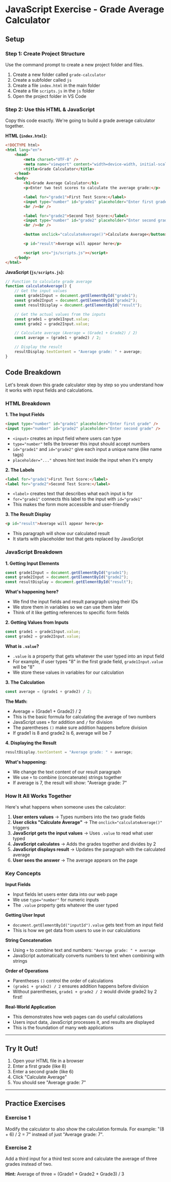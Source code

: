 # JavaScript Exercise - Grade Average Calculator

## Setup

### Step 1: Create Project Structure

Use the command prompt to create a new project folder and files.

1. Create a new folder called `grade-calculator`
2. Create a subfolder called `js`
3. Create a file `index.html` in the main folder
4. Create a file `scripts.js` in the `js` folder
5. Open the project folder in VS Code

### Step 2: Use this HTML & JavaScript

Copy this code exactly. We're going to build a grade average calculator together.

**HTML (`index.html`):**

```html
<!DOCTYPE html>
<html lang="en">
    <head>
        <meta charset="UTF-8" />
        <meta name="viewport" content="width=device-width, initial-scale=1.0" />
        <title>Grade Calculator</title>
    </head>
    <body>
        <h1>Grade Average Calculator</h1>
        <p>Enter two test scores to calculate the average grade:</p>

        <label for="grade1">First Test Score:</label>
        <input type="number" id="grade1" placeholder="Enter first grade" />
        <br /><br />

        <label for="grade2">Second Test Score:</label>
        <input type="number" id="grade2" placeholder="Enter second grade" />
        <br /><br />

        <button onclick="calculateAverage()">Calculate Average</button>

        <p id="result">Average will appear here</p>

        <script src="js/scripts.js"></script>
    </body>
</html>
```

**JavaScript (`js/scripts.js`):**

```javascript
// Function to calculate grade average
function calculateAverage() {
    // Get the input values
    const grade1Input = document.getElementById("grade1");
    const grade2Input = document.getElementById("grade2");
    const resultDisplay = document.getElementById("result");

    // Get the actual values from the inputs
    const grade1 = grade1Input.value;
    const grade2 = grade2Input.value;

    // Calculate average (Average = (Grade1 + Grade2) / 2)
    const average = (grade1 + grade2) / 2;

    // Display the result
    resultDisplay.textContent = "Average grade: " + average;
}
```

## Code Breakdown

Let's break down this grade calculator step by step so you understand how it works with input fields and calculations.

### HTML Breakdown

**1. The Input Fields**

```html
<input type="number" id="grade1" placeholder="Enter first grade" />
<input type="number" id="grade2" placeholder="Enter second grade" />
```

-   `<input>` creates an input field where users can type
-   `type="number"` tells the browser this input should accept numbers
-   `id="grade1"` and `id="grade2"` give each input a unique name (like name tags)
-   `placeholder="..."` shows hint text inside the input when it's empty

**2. The Labels**

```html
<label for="grade1">First Test Score:</label>
<label for="grade2">Second Test Score:</label>
```

-   `<label>` creates text that describes what each input is for
-   `for="grade1"` connects this label to the input with `id="grade1"`
-   This makes the form more accessible and user-friendly

**3. The Result Display**

```html
<p id="result">Average will appear here</p>
```

-   This paragraph will show our calculated result
-   It starts with placeholder text that gets replaced by JavaScript

### JavaScript Breakdown

**1. Getting Input Elements**

```javascript
const grade1Input = document.getElementById("grade1");
const grade2Input = document.getElementById("grade2");
const resultDisplay = document.getElementById("result");
```

**What's happening here?**

-   We find the input fields and result paragraph using their IDs
-   We store them in variables so we can use them later
-   Think of it like getting references to specific form fields

**2. Getting Values from Inputs**

```javascript
const grade1 = grade1Input.value;
const grade2 = grade2Input.value;
```

**What is `.value`?**

-   `.value` is a property that gets whatever the user typed into an input field
-   For example, if user types "8" in the first grade field, `grade1Input.value` will be "8"
-   We store these values in variables for our calculation

**3. The Calculation**

```javascript
const average = (grade1 + grade2) / 2;
```

**The Math:**

-   Average = (Grade1 + Grade2) / 2
-   This is the basic formula for calculating the average of two numbers
-   JavaScript uses `+` for addition and `/` for division
-   The parentheses `()` make sure addition happens before division
-   If grade1 is 8 and grade2 is 6, average will be 7

**4. Displaying the Result**

```javascript
resultDisplay.textContent = "Average grade: " + average;
```

**What's happening:**

-   We change the text content of our result paragraph
-   We use `+` to combine (concatenate) strings together
-   If average is 7, the result will show: "Average grade: 7"

### How It All Works Together

Here's what happens when someone uses the calculator:

1. **User enters values** → Types numbers into the two grade fields
2. **User clicks "Calculate Average"** → The `onclick="calculateAverage()"` triggers
3. **JavaScript gets the input values** → Uses `.value` to read what user typed
4. **JavaScript calculates** → Adds the grades together and divides by 2
5. **JavaScript displays result** → Updates the paragraph with the calculated average
6. **User sees the answer** → The average appears on the page

### Key Concepts

**Input Fields**

-   Input fields let users enter data into our web page
-   We use `type="number"` for numeric inputs
-   The `.value` property gets whatever the user typed

**Getting User Input**

-   `document.getElementById("inputId").value` gets text from an input field
-   This is how we get data from users to use in our calculations

**String Concatenation**

-   Using `+` to combine text and numbers: `"Average grade: " + average`
-   JavaScript automatically converts numbers to text when combining with strings

**Order of Operations**

-   Parentheses `()` control the order of calculations
-   `(grade1 + grade2) / 2` ensures addition happens before division
-   Without parentheses, `grade1 + grade2 / 2` would divide grade2 by 2 first!

**Real-World Application**

-   This demonstrates how web pages can do useful calculations
-   Users input data, JavaScript processes it, and results are displayed
-   This is the foundation of many web applications

---

## Try It Out!

1. Open your HTML file in a browser
2. Enter a first grade (like 8)
3. Enter a second grade (like 6)
4. Click "Calculate Average"
5. You should see "Average grade: 7"

---

## Practice Exercises

### Exercise 1

Modify the calculator to also show the calculation formula. For example: "(8 + 6) / 2 = 7" instead of just "Average grade: 7".

### Exercise 2

Add a third input for a third test score and calculate the average of three grades instead of two.

**Hint:** Average of three = (Grade1 + Grade2 + Grade3) / 3
